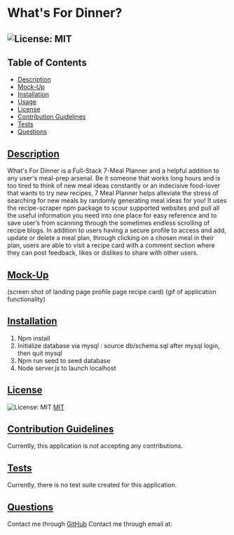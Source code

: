 
# What's For Dinner?
## ![License: MIT](https://img.shields.io/badge/License-MIT-yellow.svg) 
    
## Table of Contents
- [Description](#description)
- [Mock-Up](#mock-up)
- [Installation](#installation)
- [Usage](#usage)
- [License](#license)
- [Contribution Guidelines](#contribution-guidelines)
- [Tests](#tests)
- [Questions](#questions)
    
## [Description](#table-of-contents)
What's For Dinner is a Full-Stack 7-Meal Planner and a helpful addition to any user's meal-prep arsenal. Be it someone that works long hours and is too tired to think of new meal ideas constantly or an indecisive food-lover that wants to try new recipes, 7 Meal Planner helps alleviate the stress of searching for new meals by randomly generating meal ideas for you! It uses the recipe-scraper npm package to scour supported websites and pull all the useful information you need into one place for easy reference and to save user’s from scanning through the sometimes endless scrolling of recipe blogs. In addition to users having a secure profile to access and add, update or delete a meal plan, through clicking on a chosen meal in their plan, users are able to visit a recipe card with a comment section where they can post feedback, likes or dislikes to share with other users.

## [Mock-Up](#table-of-contents)
(screen shot of landing page profile page recipe card)
(gif of application functionality)

## [Installation](#table-of-contents)
1.	Npm install
2.	Initialize database via mysql : source db/schema.sql after mysql login, then quit mysql
3.  Npm run seed to seed database
4.  Node server.js to launch localhost

## [License](#table-of-contents)
![License: MIT](https://img.shields.io/badge/License-MIT-yellow.svg)
[MIT](https://opensource.org/licenses/MIT)

## [Contribution Guidelines](#table-of-contents)
Currently, this application is not accepting any contributions.

## [Tests](#table-of-contents)
Currently, there is no test suite created for this application. 

## [Questions](#table-of-contents)
Contact me through [GitHub](https://github.com/)
Contact me through email at: [](mailto:)
    